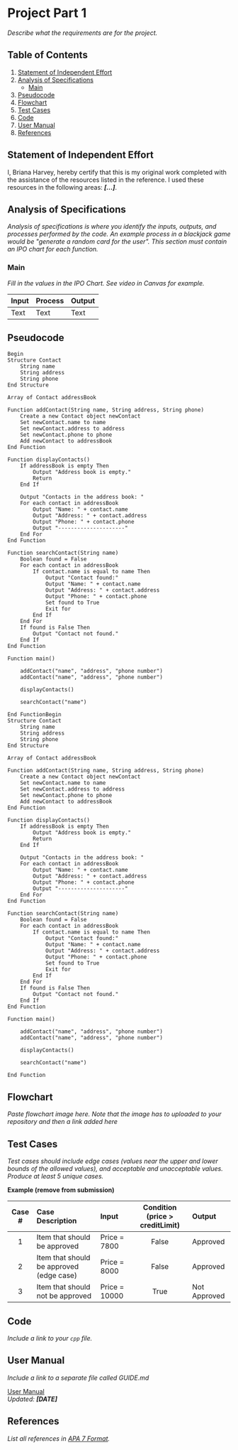 # Project Part 1

[//]: <> (Basic markdown syntax can be found here -https://www.markdownguide.org/basic-syntax/)

[//]: <> (Copy this file and rename it based on the submission number, i.e., PART1.md. Remove all the comments and italisized text before submitting.)

_Describe what the requirements are for the project._

## Table of Contents
1. [Statement of Independent Effort](#statement-of-independent-effort)
1. [Analysis of Specifications](#analysis-of-specifications)
    - [Main](#main)
1. [Pseudocode](#pseudocode)
1. [Flowchart](#flowchart)
1. [Test Cases](#test-cases)
1. [Code](#code)
1. [User Manual](#user-guide)
1. [References](#references)

## Statement of Independent Effort

I, Briana Harvey, hereby certify that this is my original work completed with the assistance of the resources listed in the reference. I used these resources in the following areas: ***[...]***.


## Analysis of Specifications

_Analysis of specifications is where you identify the inputs, outputs, and processes performed by the code. An example process in a blackjack game would be "generate a random card for the user". This section must contain an IPO chart for each function._

### Main

_Fill in the values in the IPO Chart. See video in Canvas for example._

| Input    | Process  | Output   |
| -------- | -------- | -------- |
| Text     | Text     | Text     |


## Pseudocode

```text=
Begin
Structure Contact
    String name
    String address
    String phone
End Structure

Array of Contact addressBook

Function addContact(String name, String address, String phone)
    Create a new Contact object newContact
    Set newContact.name to name
    Set newContact.address to address
    Set newContact.phone to phone
    Add newContact to addressBook
End Function

Function displayContacts()
    If addressBook is empty Then
        Output "Address book is empty."
        Return
    End If

    Output "Contacts in the address book: "
    For each contact in addressBook
        Output "Name: " + contact.name
        Output "Address: " + contact.address
        Output "Phone: " + contact.phone
        Output "---------------------"
    End For
End Function

Function searchContact(String name)
    Boolean found = False
    For each contact in addressBook
        If contact.name is equal to name Then
            Output "Contact found:"
            Output "Name: " + contact.name
            Output "Address: " + contact.address
            Output "Phone: " + contact.phone
            Set found to True
            Exit for
        End If
    End For
    If found is False Then
        Output "Contact not found."
    End If
End Function

Function main()

    addContact("name", "address", "phone number")
    addContact("name", "address", "phone number")

	displayContacts()

	searchContact("name")

End FunctionBegin
Structure Contact
    String name
    String address
    String phone
End Structure

Array of Contact addressBook

Function addContact(String name, String address, String phone)
    Create a new Contact object newContact
    Set newContact.name to name
    Set newContact.address to address
    Set newContact.phone to phone
    Add newContact to addressBook
End Function

Function displayContacts()
    If addressBook is empty Then
        Output "Address book is empty."
        Return
    End If

    Output "Contacts in the address book: "
    For each contact in addressBook
        Output "Name: " + contact.name
        Output "Address: " + contact.address
        Output "Phone: " + contact.phone
        Output "---------------------"
    End For
End Function

Function searchContact(String name)
    Boolean found = False
    For each contact in addressBook
        If contact.name is equal to name Then
            Output "Contact found:"
            Output "Name: " + contact.name
            Output "Address: " + contact.address
            Output "Phone: " + contact.phone
            Set found to True
            Exit for
        End If
    End For
    If found is False Then
        Output "Contact not found."
    End If
End Function

Function main()

    addContact("name", "address", "phone number")
    addContact("name", "address", "phone number")

	displayContacts()

	searchContact("name")

End Function
```

## Flowchart

_Paste flowchart image here. Note that the image has to uploaded to your repository and then a link added here_

[//]: <> (The syntax to add an image can be found here - https://www.markdownguide.org/basic-syntax/#images-1)

## Test Cases

_Test cases should include edge cases (values near the upper and lower bounds of the allowed values), and acceptable and unacceptable values. Produce at least 5 unique cases._

**Example (remove from submission)**

|Case #|Case Description|Input|Condition (price > creditLimit)|Output|
|:---:|:---|:---|:---:|:---|
|1|Item that should be approved|Price = 7800|False |Approved|
|2|Item that should be approved (edge case)|Price = 8000 |False|Approved|
|3|Item that should not be approved|Price = 10000|True| Not Approved|


## Code

_Include a link to your `cpp` file._

## User Manual
_Include a link to a separate file called GUIDE.md_

[User Manual](GUIDE.md) <br/>
_Updated: **[DATE]**_

## References

_List all references in [APA 7 Format](https://owl.purdue.edu/owl/research_and_citation/apa_style/apa_formatting_and_style_guide/index.html)._
